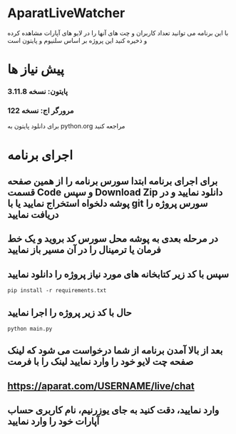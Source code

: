 # AparatLiveWatcher
با این برنامه می توانید تعداد کاربران و چت های آنها را در لایو های آپارات مشاهده کرده و ذخیره کنید
این پروژه بر اساس سلنیوم و پایتون است

# پیش نیاز ها

### پایتون: نسخه 3.11.8
### مرورگر اج: نسخه 122

برای دانلود پایتون به python.org مراجعه کنید

# اجرای برنامه
## برای اجرای برنامه ابتدا سورس برنامه را از همین صفحه قسمت Code و سپس Download Zip دانلود نمایید و در پوشه دلخواه استخراج نمایید یا با git سورس پروژه را دریافت نمایید

## در مرحله بعدی به پوشه محل سورس کد بروید و یک خط فرمان یا ترمینال را در آن مسیر باز نمایید

## سپس با کد زیر کتابخانه های مورد نیاز پروژه را دانلود نمایید

<code>pip install -r requirements.txt</code>

## حال با کد زیر پروژه را اجرا نمایید

<code>python main.py</code>

## بعد از بالا آمدن برنامه از شما درخواست می شود که لینک صفحه چت لایو خود را وارد نمایید لینک را با فرمت
## https://aparat.com/USERNAME/live/chat
## وارد نمایید، دقت کنید به جای یوزرنیم، نام کاربری حساب آپارات خود را وارد نمایید
